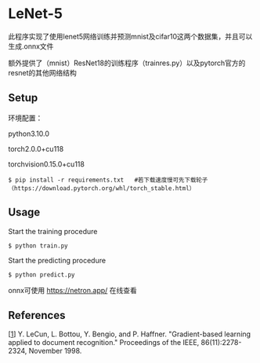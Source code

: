 # LeNet-5

此程序实现了使用lenet5网络训练并预测mnist及cifar10这两个数据集，并且可以生成.onnx文件

额外提供了（mnist）ResNet18的训练程序（trainres.py）以及pytorch官方的resnet的其他网络结构

## Setup

环境配置：

python3.10.0

torch2.0.0+cu118

torchvision0.15.0+cu118

```
$ pip install -r requirements.txt   #若下载速度慢可先下载轮子（https://download.pytorch.org/whl/torch_stable.html）
```

## Usage

Start the training procedure

```
$ python train.py
```

Start the predicting procedure

```
$ python predict.py
```
onnx可使用 https://netron.app/ 在线查看

## References

[[1](http://yann.lecun.com/exdb/publis/pdf/lecun-98.pdf)] Y. LeCun, L. Bottou, Y. Bengio, and P. Haffner. "Gradient-based learning applied to document recognition." Proceedings of the IEEE, 86(11):2278-2324, November 1998.
